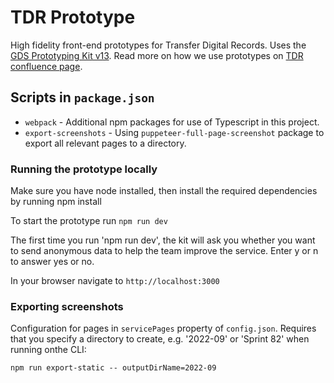 # TDR Prototype 

High fidelity front-end prototypes for Transfer Digital Records. Uses the [GDS Prototyping Kit v13](https://prototype-kit.service.gov.uk/docs/). Read more on how we use prototypes on [TDR confluence page](https://national-archives.atlassian.net/wiki/spaces/DA/pages/9338903/How+we+use+prototypes).

## Scripts in `package.json`

- `webpack` - Additional npm packages for use of Typescript in this project.
- `export-screenshots` - Using `puppeteer-full-page-screenshot` package to export all relevant pages to a directory.

### Running the prototype locally

Make sure you have node installed, then install the required dependencies by running npm install

To start the prototype run `npm run dev`

The first time you run 'npm run dev', the kit will ask you whether you want to send anonymous data to help the team improve the service. Enter y or n to answer yes or no.

In your browser navigate to `http://localhost:3000`

### Exporting screenshots

Configuration for pages in `servicePages` property of `config.json`. Requires that you specify a directory to create, e.g. '2022-09' or 'Sprint 82' when running onthe CLI:

```
npm run export-static -- outputDirName=2022-09
```

